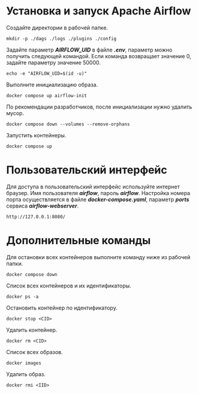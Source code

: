 
# Установка и запуск Apache Airflow

Создайте директории в рабочей папке.

```
mkdir -p ./dags ./logs ./plugins ./config
```

Задайте параметр ***AIRFLOW_UID*** в файле ***.env***, параметр можно получить следующей командой. Если команда возвращает значение 0, задайте параметру значение 50000. 

```
echo -e "AIRFLOW_UID=$(id -u)"
```

Выполните инициализацию образа.

```
docker compose up airflow-init
```

По рекомендации разработчиков, после инициализации нужно удалить мусор.

```
docker compose down --volumes --remove-orphans
```

Запустить контейнеры.

```
docker compose up
```

# Пользовательский интерфейс

Для доступа в пользовательский интерфейс используйте интернет браузер. Имя пользователя ***airflow***, пароль ***airflow***. Настройка номера порта осуществляется в файле ***docker-compose.yaml***, параметр ***ports*** сервиса ***airflow-webserver***.

```
http://127.0.0.1:8080/
```

# Дополнительные команды

Для остановки всех контейнеров выполните команду ниже из рабочей папки.

```
docker compose down
```

Список всех контейнеров и их идентификаторы.

```
docker ps -a
```

Остановить контейнер по идентификатору.

```
docker stop <CID>
```

Удалить контейнер.

```
docker rm <CID>
```

Список всех образов.

```
docker images
```

Удалить образ.

```
docker rmi <IID>
```



